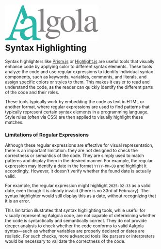 
<h1>
  <img src="./aalgola_logo.svg" alt="Aalgola"/><br>
  Syntax Highlighting
</h1>

Syntax highlighters like [Prism.js](https://prismjs.com/) or [Highlight.js](https://highlightjs.org/) are 
useful tools that visually enhance code by applying color to different syntax elements. These tools analyze 
the code and use regular expressions to identify individual syntax components, such as keywords, variables, 
comments, and literals, and assign specific colors or styles to them. This makes it easier to read and 
understand the code, as the reader can quickly identify the different parts of the code and their roles.

These tools typically work by embedding the code as text in HTML or another format, where regular expressions 
are used to find patterns that typically represent certain syntax elements in a programming language. Style 
rules (often via CSS) are then applied to visually highlight these matches.

### Limitations of Regular Expressions

Although these regular expressions are effective for visual representation, there is an important limitation: 
they are not designed to check the correctness or semantics of the code. They are simply used to match
patterns and display them in the desired manner. For example, the regular expression may identify a date
in the format `YYYY-MM-DD` and highlight it accordingly. However, it doesn't verify whether the found date
is actually valid.

For example, the regular expression might highlight `2025-02-33` as a valid date, even though it is clearly
invalid (there is no 33rd of February). The syntax highlighter would still display this as a date, without
recognizing that it is an error.

This limitation illustrates that syntax highlighting tools, while useful for visually representing Aalgola 
code, are not capable of determining whether the code is syntactically and semantically correct. They do not 
provide deeper analysis to check whether the code conforms to valid Aalgola syntax—such as whether variables 
are properly declared or dates are realistic. For such checks, more advanced tools like parsers or interpreters 
would be necessary to validate the correctness of the code.

